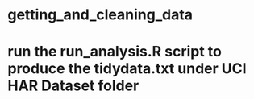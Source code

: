 # getting_and_cleaning_data
# run the run_analysis.R script to produce the tidydata.txt under UCI HAR Dataset folder
